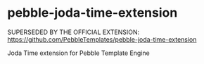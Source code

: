 # pebble-joda-time-extension

SUPERSEDED BY THE OFFICIAL EXTENSION: https://github.com/PebbleTemplates/pebble-joda-time-extension

Joda Time extension for Pebble Template Engine